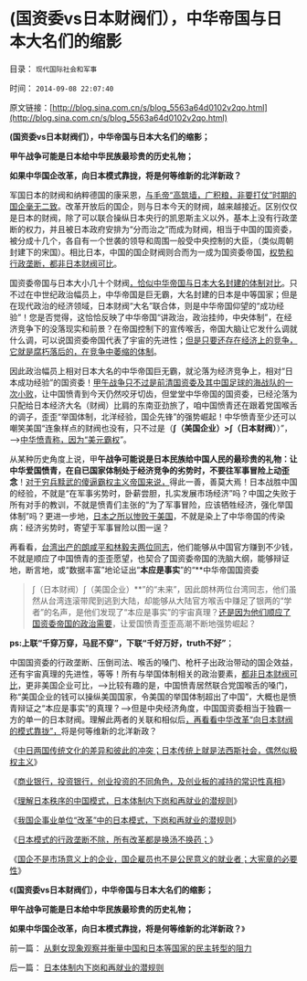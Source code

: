 # (国资委vs日本财阀们），中华帝国与日本大名们的缩影

目录： `现代国际社会和军事` 

时间： `2014-09-08 22:07:40` 

原文链接：[http://blog.sina.com.cn/s/blog_5563a64d0102v2qo.html](http://blog.sina.com.cn/s/blog_5563a64d0102v2qo.html)

**(国资委vs日本财阀们），中华帝国与日本大名们的缩影；**

**甲午战争可能是日本给中华民族最珍贵的历史礼物；**

**如果中华国企改革，向日本模式靠拢，将是何等维新的北洋新政？**

军国日本的财阀和纳粹德国的康采恩，[与毛帝“高筑墙，广积粮，非要打仗”时期的国企毫无二致](../../../2009/12/9/日本帝国是中国人最熟悉的社会.md)。改革开放后的国企，则与日本今天的财阀，越来越接近。区别仅仅是日本的财阀，除了可以联合操纵日本央行的凯恩斯主义以外，基本上没有行政垄断的权力，并且被日本政府安排为“分而治之”而成为财阀，相当于中国的国资委，被分成十几个，各自有一个世袭的领导和周围一般受中央控制的大臣，（类似周朝封建下的宋国）。相比日本，中国的国企财阀则合而为一成为国资委帝国，[权势和行政垄断，都非日本财阀可比](../../../2014/9/6/日本模式的行政垄断不除，所有改革都是换汤不换药.md)。

国资委帝国与日本大小几十个财阀[，恰似中华帝国与日本大名封建的体制对比](../../../2014/9/7/为什么大宪章是任何改革成功的最核心要素？.md)。只不过在中世纪政治幅员上，中华帝国是巨无霸，大名封建的日本是中等国家；但是在现代政治的经济领域，日本财阀“大名”联合体，则是中华帝国仰望的“成功经验”！您是否觉得，这恰恰反映了中华帝国“讲政治，政治挂帅，中央体制”，在经济竞争下的没落现实和前景？在帝国控制下的宣传喉舌，帝国大脑让它发什么调就什么调，可以说国资委帝国代表了宇宙的先进性；[但是只要还存在经济上的竞争，它就是腐朽落后的，在竞争中萎缩的体制](../../../2014/1/4/人类历史上政治最黑暗的20世纪，格申克龙“后发优势”.md)。

因此政治幅员上相对日本大名的中华帝国巨无霸，就沦落为经济竞争上，相对“日本成功经验”的国资委！[甲午战争只不过是前清国资委及其中国足球的海战队的一次小败](../../../2014/9/3/中国还在为惨败于甲午，举国叫好“再来一次”.md)，让中国愤青到今天仍然咬牙切齿，但堂堂中华帝国的国资委，已经沦落为只配给日本经济大名（财阀）比肩的东南亚劲旅了，咱中国愤青还在跟着党国喉舌的调子，歪歪“举国体制，北洋经验，国企先锋”的强势崛起！中华愤青至少还可以嘲笑美国“连象样点的财阀也没有，只不过是（**∫（美国企业）>∫（日本财阀）**）”，——>[中华愤青称，因为“美元霸权](../../../2014/2/8/“美元霸权”得自全世界国家的“拥护”和“强行授予”.md)”。

从某种历史角度上说，甲**午战争可能说是日本民族给中国人民的最珍贵的礼物：让中华爱国愤青，在自已国家体制处于经济竞争的劣势时，不要往军事冒险上动歪念**！[对于穷兵黩武的傻逼霸权主义帝国来说，](../../../2010/9/16/侵略的定义；日本向美国宣战，中国将收回钓鱼岛.md)得此一善，善莫大焉！日本战胜中国的经验，不就是“在军事劣势时，卧薪尝胆，扎实发展市场经济”吗？中国之失败于所有对手的教训，不就是愤青们主张的“为了军事冒险，应该牺牲经济，强化举国体制”吗？更进一步地，[日本之所以惨败于美国](../../../2011/1/14/日本的战争目的和汪精卫南京政权的性质.md)，不就是染上了中华帝国的传染病：经济劣势时，寄望于军事冒险以图一逞？

再看看，[台湾出产的朗咸平和林毅夫两位同志](../../../2014/6/16/林毅夫的纸黄金，如果不是缺乏常识，就是神经病；.md)，他们能够从中国官方赚到不少钱，不就是顺应了中国愤青的歪歪愿望，也契合了国资委帝国的洗脑大纲，能够辩证地，断言地，或“数据丰富”地论证出“**本应是事实**”的“**中华帝国国资委
>∫（日本财阀）∫（美国企业）**”的“未来”，因此朗林两位台湾同志，他们虽然从台湾连滚带爬到逃到大陆，却能够从大陆官方喉舌中赚足了银两的“学者”的名声，是他们发现了“本应是事实”的宇宙真理？[还是因为他们顺应了国资委帝国的政治需要](../../../2012/5/11/经济学是一门专门得罪人的学问.md)，让爱国愤青歪歪高潮不断地强势崛起？

**ps:上联“千穿万穿，马屁不穿”，下联“千好万好，truth不好”**；

中国国资委的行政垄断、压倒司法、喉舌的嗓门、枪杆子出政治带动的国企效益，还有宇宙真理的先进性，等等！所有与举国体制相关的政治要素，[都非日本财阀可比](../../../2011/1/6/日本传统文化拖了日本经济的后腿.md)，更非美国企业可比，——>比较有趣的是，中国愤青居然联合党国喉舌的嗓门，称“美国企业的钱可以操纵美国国家，令美国的举国体制超出了中国”，大概也是愤青辩证之“本应是事实”的真理？——>但是中央经济角度，中国国资委相当于独霸一方的单一的日本财阀。理解此两者的关联和相似后[，再看看中华改革“向日本财阀的模式靠拢”，](../../../2012/4/16/日本株式会社，终身雇佣和中小企业的真相.md)将是何等维新的北洋新政？

《[中日两国传统文化的差异和彼此的冲突；日本传统上就是法西斯社会，偶然似极权主义](../../../2014/9/2/中日两国传统文化的差异和彼此的冲突.md)》

《[商业银行，投资银行，创业投资的不同角色，及创业板的减持的常识性真相](../../../2014/9/3/日本金融浮现“中国病”，彰显日本金融垄断和财阀经济的现实；.md)》

《[理解日本秩序的中国模式，日本体制内下岗和再就业的潜规则](../../../2014/9/4/日本体制内下岗和再就业的潜规则.md)》

《[我国企事业单位“改革”中的日本模式，下岗和再就业的潜规则](../../../2014/9/5/我国企事业单位“改革”中的日本模式，下岗和再就业的潜规则.md)》

《[日本模式的行政垄断不除，所有改革都是换汤不换药；](../../../2014/9/6/日本模式的行政垄断不除，所有改革都是换汤不换药.md)》

《[国企不是市场意义上的企业，国企雇员也不是公民意义的就业者；大宪章的必要性](../../../2014/9/7/为什么大宪章是任何改革成功的最核心要素？.md)》

《**(国资委vs日本财阀们），中华帝国与日本大名们的缩影；**

**甲午战争可能是日本给中华民族最珍贵的历史礼物；**

**如果中华国企改革，向日本模式靠拢，将是何等维新的北洋新政？**》

前一篇： [从剩女现象观察并衡量中国和日本等国家的民主转型的阻力](../../../2014/9/8/从剩女现象观察并衡量中国和日本等国家的民主转型的阻力.md)

后一篇： [日本体制内下岗和再就业的潜规则](../../../2014/9/4/日本体制内下岗和再就业的潜规则.md)

